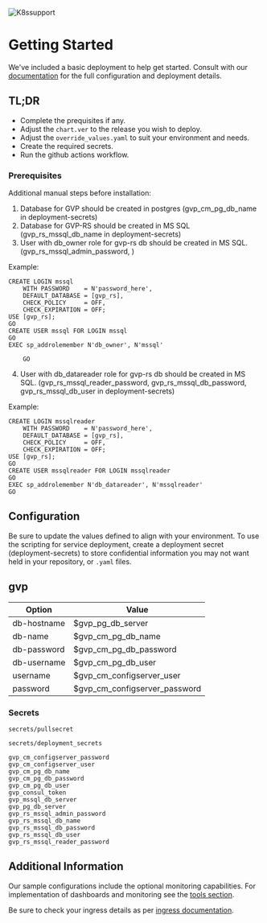 ![K8ssupport](https://badgen.net/badge/supported%20K8s%20release/1.22/cyan)
# Getting Started
We've included a basic deployment to help get started.
Consult with our [documentation](https://all.docs.genesys.com/GVP/Current/GVPPEGuide/Overview) for the full configuration and deployment details.

## TL;DR
- Complete the prequisites if any.
- Adjust the `chart.ver` to the release you wish to deploy.
- Adjust the `override_values.yaml` to suit your environment and needs.
- Create the required secrets.
- Run the github actions workflow.


### Prerequisites

Additional manual steps before installation:


1. Database for GVP should be created in postgres (gvp_cm_pg_db_name in deployment-secrets)
2. Database for GVP-RS should be created in MS SQL (gvp_rs_mssql_db_name in deployment-secrets)
3. User with db_owner role for gvp-rs db should be created in MS SQL. (gvp_rs_mssql_admin_password, )
   
Example:
```
CREATE LOGIN mssql 
    WITH PASSWORD    = N'password_here',
    DEFAULT_DATABASE = [gvp_rs],
    CHECK_POLICY     = OFF,
    CHECK_EXPIRATION = OFF;
USE [gvp_rs];
GO
CREATE USER mssql FOR LOGIN mssql
GO
EXEC sp_addrolemember N'db_owner', N'mssql'

    GO
```
4. User with db_datareader role for gvp-rs db should be created in MS SQL. (gvp_rs_mssql_reader_password, gvp_rs_mssql_db_password, gvp_rs_mssql_db_user in deployment-secrets)

Example:
```
CREATE LOGIN mssqlreader 
    WITH PASSWORD    = N'password_here',
    DEFAULT_DATABASE = [gvp_rs],
    CHECK_POLICY     = OFF,
    CHECK_EXPIRATION = OFF;
USE [gvp_rs];
GO
CREATE USER mssqlreader FOR LOGIN mssqlreader
GO
EXEC sp_addrolemember N'db_datareader', N'mssqlreader'
GO
```




## Configuration

Be sure to update the values defined to align with your environment.
To use the scripting for service deployment, create a deployment secret (deployment-secrets) to store confidential information you may not want held in your repository, or `.yaml` files. 

gvp
--
|Option|Value|
|-|-|
db-hostname |  $gvp_pg_db_server
db-name     |  $gvp_cm_pg_db_name
db-password |  $gvp_cm_pg_db_password
db-username |  $gvp_cm_pg_db_user
username    |  $gvp_cm_configserver_user
password    |  $gvp_cm_configserver_password

### Secrets

`secrets/pullsecret`

`secrets/deployment_secrets`
```
gvp_cm_configserver_password
gvp_cm_configserver_user
gvp_cm_pg_db_name
gvp_cm_pg_db_password
gvp_cm_pg_db_user
gvp_consul_token
gvp_mssql_db_server
gvp_pg_db_server
gvp_rs_mssql_admin_password
gvp_rs_mssql_db_name
gvp_rs_mssql_db_password
gvp_rs_mssql_db_user
gvp_rs_mssql_reader_password
```
## Additional Information

Our sample configurations include the optional monitoring capabilities. For implementation of dashboards and monitoring see the [tools section](/tools).

Be sure to check your ingress details as per [ingress documentation](/doc/ingress.md).

